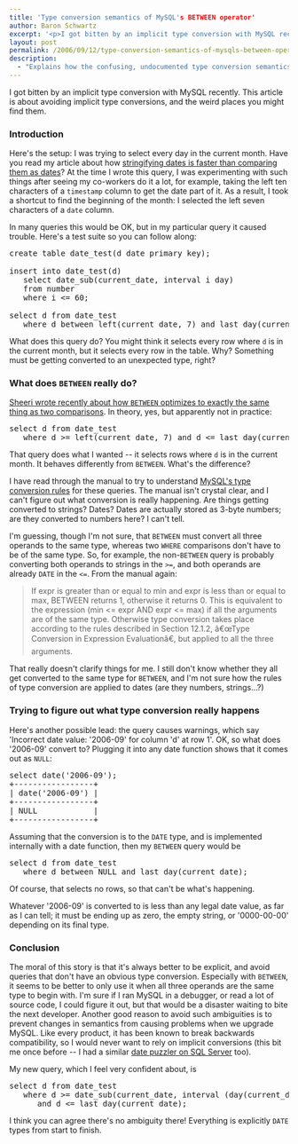 ```yaml
---
title: 'Type conversion semantics of MySQL's BETWEEN operator'
author: Baron Schwartz
excerpt: '<p>I got bitten by an implicit type conversion with MySQL recently.  This article is about avoiding implicit type conversions, and the weird places you might find them.</p>'
layout: post
permalink: /2006/09/12/type-conversion-semantics-of-mysqls-between-operator/
description:
  - "Explains how the confusing, undocumented type conversion semantics of MySQL's BETWEEN operator can cause bizarre results.  It is better to avoid BETWEEN unless all operands are of the same type."
---
```

I got bitten by an implicit type conversion with MySQL recently. This article is about avoiding implicit type conversions, and the weird places you might find them.

### Introduction

Here's the setup: I was trying to select every day in the current month. Have you read my article about how [stringifying dates is faster than comparing them as dates][1]? At the time I wrote this query, I was experimenting with such things after seeing my co-workers do it a lot, for example, taking the left ten characters of a `timestamp` column to get the date part of it. As a result, I took a shortcut to find the beginning of the month: I selected the left seven characters of a `date` column.

In many queries this would be OK, but in my particular query it caused trouble. Here's a test suite so you can follow along:

<pre>create table date_test(d date primary key);

insert into date_test(d)
   select date_sub(current_date, interval i day)
   from number
   where i &lt;= 60;

select d from date_test
   where d between left(current_date, 7) and last_day(current_date);</pre>

What does this query do? You might think it selects every row where `d` is in the current month, but it selects every row in the table. Why? Something must be getting converted to an unexpected type, right?

### What does `BETWEEN` really do?

[Sheeri wrote recently about how `BETWEEN` optimizes to exactly the same thing as two comparisons][2]. In theory, yes, but apparently not in practice:

<pre>select d from date_test
   where d &gt;= left(current_date, 7) and d &lt;= last_day(current_date);</pre>

That query does what I wanted -- it selects rows where `d` is in the current month. It behaves differently from `BETWEEN`. What's the difference?

I have read through the manual to try to understand [MySQL's type conversion rules][3] for these queries. The manual isn't crystal clear, and I can't figure out what conversion is really happening. Are things getting converted to strings? Dates? Dates are actually stored as 3-byte numbers; are they converted to numbers here? I can't tell.

I'm guessing, though I'm not sure, that `BETWEEN` must convert all three operands to the same type, whereas two `WHERE` comparisons don't have to be of the same type. So, for example, the non-`BETWEEN` query is probably converting both operands to strings in the `>=`, and both operands are already `DATE` in the `<=`. From the manual again:

<blockquote cite="http://dev.mysql.com/doc/refman/5.0/en/comparison-operators.html">
  <p>
    If expr is greater than or equal to min and expr is less than or equal to max, BETWEEN returns 1, otherwise it returns 0. This is equivalent to the expression (min <= expr AND expr <= max) if all the arguments are of the same type. Otherwise type conversion takes place according to the rules described in Section 12.1.2, â€œType Conversion in Expression Evaluationâ€, but applied to all the three arguments.
  </p>
</blockquote>

That really doesn't clarify things for me. I still don't know whether they all get converted to the same type for `BETWEEN`, and I'm not sure how the rules of type conversion are applied to dates (are they numbers, strings...?)

### Trying to figure out what type conversion really happens

Here's another possible lead: the query causes warnings, which say 'Incorrect date value: '2006-09' for column 'd' at row 1'. OK, so what does '2006-09' convert to? Plugging it into any date function shows that it comes out as `NULL`:

<pre>select date('2006-09');
+-----------------+
| date('2006-09') |
+-----------------+
| NULL            | 
+-----------------+</pre>

Assuming that the conversion is to the `DATE` type, and is implemented internally with a date function, then my `BETWEEN` query would be

<pre>select d from date_test
   where d between NULL and last_day(current_date);</pre>

Of course, that selects no rows, so that can't be what's happening.

Whatever '2006-09' is converted to is less than any legal date value, as far as I can tell; it must be ending up as zero, the empty string, or '0000-00-00' depending on its final type.

### Conclusion

The moral of this story is that it's always better to be explicit, and avoid queries that don't have an obvious type conversion. Especially with `BETWEEN`, it seems to be better to only use it when all three operands are the same type to begin with. I'm sure if I ran MySQL in a debugger, or read a lot of source code, I could figure it out, but that would be a disaster waiting to bite the next developer. Another good reason to avoid such ambiguities is to prevent changes in semantics from causing problems when we upgrade MySQL. Like every product, it has been known to break backwards compatibility, so I would never want to rely on implicit conversions (this bit me once before -- I had a similar [date puzzler on SQL Server][4] too).

My new query, which I feel very confident about, is

<pre>select d from date_test
   where d &gt;= date_sub(current_date, interval (day(current_date) - 1) day)
      and d &lt;= last_day(current_date);</pre>

I think you can agree there's no ambiguity there! Everything is explicitly `DATE` types from start to finish.

 [1]: /blog/2006/06/12/benchmarks-for-date-operations-in-mysql/
 [2]: http://sheeri.com/archives/120
 [3]: http://dev.mysql.com/doc/refman/5.0/en/type-conversion.html
 [4]: /blog/2005/12/04/sql-server-2000-date-and-time-puzzler/
